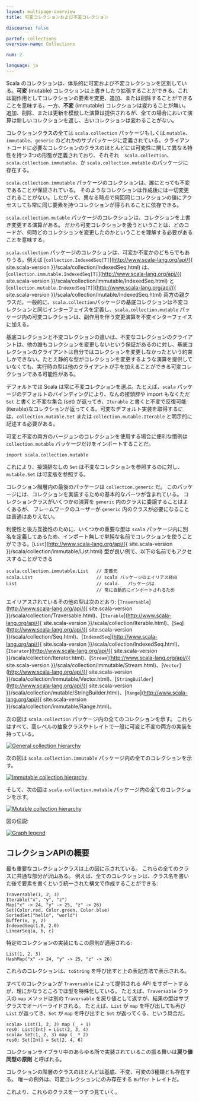 ```yaml
---
layout: multipage-overview
title: 可変コレクションおよび不変コレクション

discourse: false

partof: collections
overview-name: Collections

num: 2

language: ja
---
```


Scala のコレクションは、体系的に可変および不変コレクションを区別している。**可変** (mutable) コレクションは上書きしたり拡張することができる。これは副作用としてコレクションの要素を変更、追加、または削除することができることを意味する。一方、**不変** (immutable) コレクションは変わることが無い。追加、削除、または更新を模倣した演算は提供されるが、全ての場合において演算は新しいコレクションを返し、古いコレクションは変わることがない。

コレクションクラスの全ては `scala.collection` パッケージもしくは `mutable`、`immutable`、`generic` のどれかのサブパッケージに定義されている。クライアントコードに必要なコレクションのクラスのほとんどには可変性に関して異なる特性を持つ 3つの形態が定義されており、それぞれ　`scala.collection`、`scala.collection.immutable`、か `scala.collection.mutable` のパッケージに存在する。

`scala.collection.immutable` パッケージのコレクションは、誰にとっても不変であることが保証されている。
そのようなコレクションは作成後には一切変更されることがない。したがって、異なる時点で何回同じコレクションの値にアクセスしても常に同じ要素を持つコレクションが得られることに依存できる。

`scala.collection.mutable` パッケージのコレクションは、コレクションを上書き変更する演算がある。
だから可変コレクションを扱うということは、どのコードが、何時どのコレクションを変更したのかということを理解する必要があることを意味する。

`scala.collection` パッケージのコレクションは、可変か不変かのどちらでもありうる。例えば [`collection.IndexedSeq[T]`](http://www.scala-lang.org/api/{{ site.scala-version }}/scala/collection/IndexedSeq.html)
は、[`collection.immutable.IndexedSeq[T]`](http://www.scala-lang.org/api/{{ site.scala-version }}/scala/collection/immutable/IndexedSeq.html) と [`collection.mutable.IndexedSeq[T]`](http://www.scala-lang.org/api/{{ site.scala-version }}/scala/collection/mutable/IndexedSeq.html) 両方の親クラスだ。一般的に、`scala.collection`パッケージの基底コレクションは不変コレクションと同じインターフェイスを定義し、`scala.collection.mutable` パッケージ内の可変コレクションは、副作用を伴う変更演算を不変インターフェイスに加える。

基底コレクションと不変コレクションの違いは、不変なコレクションのクライアントは、他の誰もコレクションを変更しないという保証があるのに対し、基底コレクションのクライアントは自分ではコレクションを変更しなかったという約束しかできない。たとえ静的な型がコレクションを変更するような演算を提供していなくても、実行時の型は他のクライアントが手を加えることができる可変コレクションである可能性がある。

デフォルトでは Scala は常に不変コレクションを選ぶ。たとえば、`scala` パッケージのデフォルトのバインディングにより、なんの接頭辞や import もなくただ `Set` と書くと不変な集合 (set) が返ってき、`Iterable` と書くと不変で反復可能 (iterable)なコレクションが返ってくる。可変なデフォルト実装を取得するには、`collection.mutable.Set`
または `collection.mutable.Iterable` と明示的に記述する必要がある。

可変と不変の両方のバージョンのコレクションを使用する場合に便利な慣例は `collection.mutable` パッケージだけをインポートすることだ。

    import scala.collection.mutable

これにより、接頭辞なしの `Set` は不変なコレクションを参照するのに対し、`mutable.Set` は可変版を参照する。

コレクション階層内の最後のパッケージは `collection.generic` だ。
このパッケージには、コレクションを実装するための基本的なパーツが含まれている。
コレクションクラスがいくつかの演算を `generic` 内のクラスに委譲することはよくあるが、 フレームワークのユーザーが `generic` 内のクラスが必要になることは普通はありえない。

利便性と後方互換性のために、いくつかの重要な型は `scala` パッケージ内に別名を定義してあるため、インポート無しで単純な名前でコレクションを使うことができる。[`List`](http://www.scala-lang.org/api/{{ site.scala-version }}/scala/collection/immutable/List.html) 型が良い例で、以下の名前でもアクセスすることができる

    scala.collection.immutable.List   // 定義元
    scala.List                        // scala パッケージのエイリアス経由
    List                              // scala._  パッケージは
                                      // 常に自動的にインポートされるため

エイリアスされているその他の型は次のとおり:
[`Traversable`](http://www.scala-lang.org/api/{{ site.scala-version }}/scala/collection/Traversable.html)、[`Iterable`](http://www.scala-lang.org/api/{{ site.scala-version }}/scala/collection/Iterable.html)、[`Seq`](http://www.scala-lang.org/api/{{ site.scala-version }}/scala/collection/Seq.html)、[`IndexedSeq`](http://www.scala-lang.org/api/{{ site.scala-version }}/scala/collection/IndexedSeq.html)、[`Iterator`](http://www.scala-lang.org/api/{{ site.scala-version }}/scala/collection/Iterator.html)、[`Stream`](http://www.scala-lang.org/api/{{ site.scala-version }}/scala/collection/immutable/Stream.html)、[`Vector`](http://www.scala-lang.org/api/{{ site.scala-version }}/scala/collection/immutable/Vector.html)、[`StringBuilder`](http://www.scala-lang.org/api/{{ site.scala-version }}/scala/collection/mutable/StringBuilder.html)、[`Range`](http://www.scala-lang.org/api/{{ site.scala-version }}/scala/collection/immutable/Range.html)。

次の図は `scala.collection` パッケージ内の全てのコレクションを示す。
これらはすべて、高レベルの抽象クラスやトレイトで一般に可変と不変の両方の実装を持っている。

[![General collection hierarchy][1]][1]

次の図は `scala.collection.immutable` パッケージ内の全てのコレクションを示す。

[![Immutable collection hierarchy][2]][2]

そして、次の図は `scala.collection.mutable` パッケージ内の全てのコレクションを示す。

[![Mutable collection hierarchy][3]][3]

図の伝説:

[![Graph legend][4]][4]

## コレクションAPIの概要

最も重要なコレクションクラスは上の図に示されている。
これらの全てのクラスに共通な部分が沢山ある。
例えば、全てのコレクションは、クラス名を書いた後で要素を書くという統一された構文で作成することができる:

    Traversable(1, 2, 3)
    Iterable("x", "y", "z")
    Map("x" -> 24, "y" -> 25, "z" -> 26)
    Set(Color.red, Color.green, Color.blue)
    SortedSet("hello", "world")
    Buffer(x, y, z)
    IndexedSeq(1.0, 2.0)
    LinearSeq(a, b, c)

特定のコレクションの実装にもこの原則が適用される:

    List(1, 2, 3)
    HashMap("x" -> 24, "y" -> 25, "z" -> 26)

これらのコレクションは、`toString` を呼び出すと上の表記方法で表示される。

すべてのコレクションが `Traversable` によって提供される API をサポートするが、理にかなうところでは型を特殊化している。
たとえば、`Traversable` クラスの `map` メソッドは別の `Traversable` を戻り値として返すが、結果の型はサブクラスでオーバーライドされる。
たとえば、`List` が `map` を呼び出しても再び `List` が返ってき、`Set` が `map` を呼び出すと `Set` が返ってくる、という具合だ。

    scala> List(1, 2, 3) map (_ + 1)
    res0: List[Int] = List(2, 3, 4)
    scala> Set(1, 2, 3) map (_ * 2)
    res0: Set[Int] = Set(2, 4, 6)

コレクションライブラリ中のあらゆる所で実装されているこの振る舞いは**戻り値同型の原則** と呼ばれる。

コレクションの階層のクラスのほとんどは基底、不変、可変の3種類とも存在する。
唯一の例外は、可変コレクションにのみ存在する `Buffer` トレイトだ。

これより、これらのクラスを一つずつ見ていく。


  [1]: /resources/images/tour/collections-diagram.svg
  [2]: /resources/images/tour/collections-immutable-diagram.svg
  [3]: /resources/images/tour/collections-mutable-diagram.svg
  [4]: /resources/images/tour/collections-legend-diagram.svg
